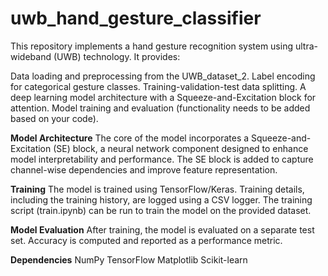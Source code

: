 # uwb_hand_gesture_classifier
This repository implements a hand gesture recognition system using ultra-wideband (UWB) technology. It provides:

Data loading and preprocessing from the UWB_dataset_2.
Label encoding for categorical gesture classes.
Training-validation-test data splitting.
A deep learning model architecture with a Squeeze-and-Excitation block for attention.
Model training and evaluation (functionality needs to be added based on your code).

**Model Architecture**
The core of the model incorporates a Squeeze-and-Excitation (SE) block, a neural network component designed to enhance model interpretability and performance. The SE block is added to capture channel-wise dependencies and improve feature representation.

**Training**
The model is trained using TensorFlow/Keras. Training details, including the training history, are logged using a CSV logger. The training script (train.ipynb) can be run to train the model on the provided dataset.

**Model Evaluation**
After training, the model is evaluated on a separate test set. Accuracy is computed and reported as a performance metric.

**Dependencies**
NumPy
TensorFlow
Matplotlib
Scikit-learn
